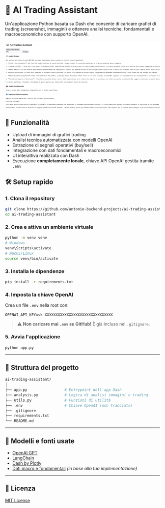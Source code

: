 # 🤖 AI Trading Assistant

Un'applicazione Python basata su Dash che consente di caricare grafici di trading (screenshot, immagini) e ottenere analisi tecniche, fondamentali e macroeconomiche con supporto OpenAI.

![Descrizione immagine](images/Screenshot%202025-05-28%20135545.png)


## 🚀 Funzionalità

- Upload di immagini di grafici trading
- Analisi tecnica automatizzata con modelli OpenAI
- Estrazione di segnali operativi (buy/sell)
- Integrazione con dati fondamentali e macroeconomici
- UI interattiva realizzata con Dash
- Esecuzione **completamente locale**, chiave API OpenAI gestita tramite `.env`

## 🛠️ Setup rapido

### 1. Clona il repository

```bash
git clone https://github.com/antonio-backend-projects/ai-trading-assistant.git
cd ai-trading-assistant
````

### 2. Crea e attiva un ambiente virtuale

```bash
python -m venv venv
# Windows
venv\Scripts\activate
# macOS/Linux
source venv/bin/activate
```

### 3. Installa le dipendenze

```bash
pip install -r requirements.txt
```

### 4. Imposta la chiave OpenAI

Crea un file `.env` nella root con:

```env
OPENAI_API_KEY=sk-XXXXXXXXXXXXXXXXXXXXXXXXXXXXXXX
```

> ⚠️ **Non caricare mai `.env` su GitHub!** È già incluso nel `.gitignore`.

### 5. Avvia l'applicazione

```bash
python app.py
```

---

## 📁 Struttura del progetto

```bash
ai-trading-assistant/
│
├── app.py                 # Entrypoint dell'app Dash
├── analysis.py            # Logica di analisi immagini e trading
├── utils.py               # Funzioni di utilità
├── .env                   # Chiave OpenAI (non tracciato)
├── .gitignore
├── requirements.txt
└── README.md
```

---

## 🧠 Modelli e fonti usate

* [OpenAI GPT](https://platform.openai.com/)
* [LangChain](https://www.langchain.com/)
* [Dash by Plotly](https://dash.plotly.com/)
* [Dati macro e fondamentali](#) *(in base alla tua implementazione)*

---

## 📜 Licenza

[MIT License](LICENSE)
